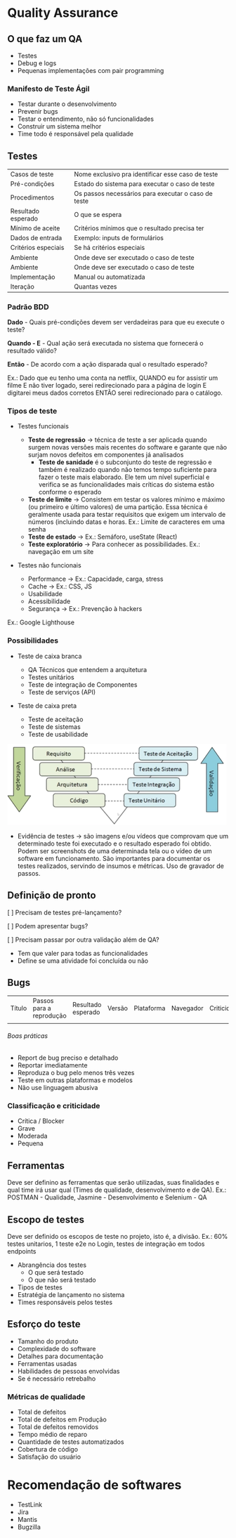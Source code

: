 # Quality Assurance

## O que faz um QA

- Testes
- Debug e logs
- Pequenas implementações com pair programming

### Manifesto de Teste Ágil

- Testar durante o desenvolvimento
- Prevenir bugs
- Testar o entendimento, não só funcionalidades
- Construir um sistema melhor
- Time todo é responsável pela qualidade

## Testes

<table>
  <tr>
    <td>Casos de teste</td>
    <td>Nome exclusivo pra identificar esse caso de teste</td>
  </tr>
  <tr>
    <td>Pré-condições</td>
    <td>Estado do sistema para executar o caso de teste</td>
  </tr>
  <tr>
    <td>Procedimentos</td>
    <td>Os passos necessários para executar o caso de teste</td>
  </tr>
  <tr>
    <td>Resultado esperado</td>
    <td>O que se espera</td>
  </tr>
  <tr>
    <td>Mínimo de aceite</td>
    <td>Critérios mínimos que o resultado precisa ter</td>
  </tr>
  <tr>
    <td>Dados de entrada</td>
    <td>Exemplo: inputs de formulários</td>
  </tr>
  <tr>
    <td>Critérios especiais</td>
    <td>Se há critérios especiais</td>
  </tr>
  <tr>
    <td>Ambiente</td>
    <td>Onde deve ser executado o caso de teste</td>
  </tr>
  <tr>
    <td>Ambiente</td>
    <td>Onde deve ser executado o caso de teste</td>
  </tr>
  <tr>
    <td>Implementação</td>
    <td>Manual ou automatizada</td>
  </tr>
  <tr>
    <td>Iteração</td>
    <td>Quantas vezes</td>
  </tr>
</table>

### Padrão BDD

**Dado** - Quais pré-condições devem ser verdadeiras para que eu execute o teste?

**Quando - E** - Qual ação será executada no sistema que fornecerá o resultado válido?

**Então** - De acordo com a ação disparada qual o resultado esperado?

Ex.: Dado que eu tenho uma conta na netflix, QUANDO eu for assistir um filme E não tiver logado, serei redirecionado para a página de login E digitarei meus dados corretos ENTÃO serei redirecionado para o catálogo.

### Tipos de teste

- Testes funcionais
  - **Teste de regressão** -> técnica de teste a ser aplicada quando surgem novas versões mais recentes do software e garante que não surjam novos defeitos em componentes já analisados
    - **Teste de sanidade** é o subconjunto do teste de regressão e também é realizado quando não temos tempo suficiente para fazer o teste mais elaborado. Ele tem um nível superficial e verifica se as funcionalidades mais críticas do sistema estão conforme o esperado
  - **Teste de limite** -> Consistem em testar os valores mínimo e máximo (ou primeiro e último valores) de uma partição. Essa técnica é geralmente usada para testar requisitos que exigem um intervalo de números (incluindo datas e horas. Ex.: Limite de caracteres em uma senha
  - **Teste de estado** -> Ex.: Semáforo, useState (React)
  - **Teste exploratório** -> Para conhecer as possibilidades. Ex.: navegação em um site

- Testes não funcionais
  - Performance -> Ex.: Capacidade, carga, stress
  - Cache -> Ex.: CSS, JS
  - Usabilidade
  - Acessibilidade
  - Segurança -> Ex.: Prevenção à hackers

Ex.: Google Lighthouse

### Possibilidades

- Teste de caixa branca
  - QA Técnicos que entendem a arquitetura
  - Testes unitários
  - Teste de integração de Componentes
  - Teste de serviços (API)

- Teste de caixa preta
  - Teste de aceitação
  - Teste de sistemas
  - Teste de usabilidade

<img src="images/white_and_black_tests.png">

- Evidência de testes -> são imagens e/ou vídeos que comprovam que um determinado teste foi executado e o resultado esperado foi obtido. Podem ser screenshots de uma determinada tela ou o vídeo de um software em funcionamento. São importantes para documentar os testes realizados, servindo de insumos e métricas. Uso de gravador de passos.

## Definição de pronto

[ ] Precisam de testes pré-lançamento?

[ ] Podem apresentar bugs?

[ ] Precisam passar por outra validação além de QA?

- Tem que valer para todas as funcionalidades
- Define se uma atividade foi concluída ou não

## Bugs

<table>
  <tr>
    <td>Título</td>
    <td>Passos para a reprodução</td>
    <td>Resultado esperado</td>
    <td>Versão</td>
    <td>Plataforma</td>
    <td>Navegador</td>
    <td>Criticidade</td>
    <td>Status</td>
    <td>Evidência</td>
  </tr>
  <tr>
    <td></td>
    <td></td>
    <td></td>
    <td></td>
    <td></td>
    <td></td>
    <td></td>
    <td></td>
    <td></td>
  </tr>
</table>

###### Boas práticas

- Report de bug preciso e detalhado
- Reportar imediatamente
- Reproduza o bug pelo menos três vezes
- Teste em outras plataformas e modelos
- Não use linguagem abusiva

### Classificação e criticidade

- Crítica / Blocker
- Grave
- Moderada
- Pequena

## Ferramentas

Deve ser definino as ferramentas que serão utilizadas, suas finalidades e qual time irá usar qual (Times de qualidade, desenvolvimento e de QA). Ex.: POSTMAN - Qualidade, Jasmine - Desenvolvimento e Selenium - QA

## Escopo de testes

Deve ser definido os escopos de teste no projeto, isto é, a divisão. Ex.: 60% testes unitarios, 1 teste e2e no Login, testes de integração em todos endpoints

- Abrangência dos testes
  - O que será testado
  - O que não será testado
- Tipos de testes
- Estratégia de lançamento no sistema
- Times responsáveis pelos testes

## Esforço do teste 

- Tamanho do produto
- Complexidade do software
- Detalhes para documentação
- Ferramentas usadas
- Habilidades de pessoas envolvidas
- Se é necessário retrebalho

### Métricas de qualidade

- Total de defeitos
- Total de defeitos em Produção
- Total de defeitos removidos
- Tempo médio de reparo
- Quantidade de testes automatizados
- Cobertura de código
- Satisfação do usuário

# Recomendação de softwares

- TestLink
- Jira
- Mantis
- Bugzilla

